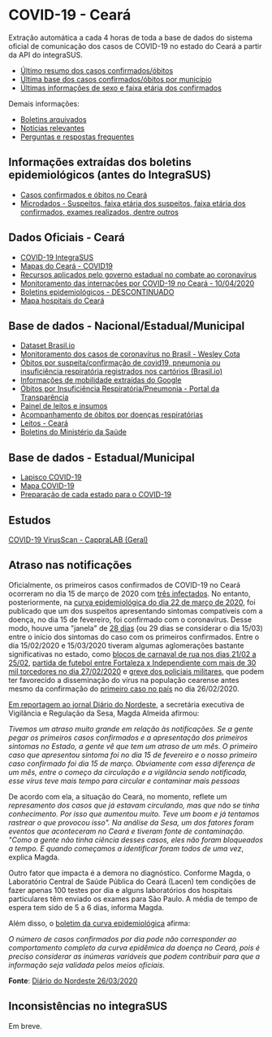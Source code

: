 # COVID-19 - Ceará
Extração automática a cada 4 horas de toda a base de dados do sistema oficial de comunicação dos casos de COVID-19 no estado do Ceará a partir da API do integraSUS. 

* [Último resumo dos casos confirmados/óbitos](https://github.com/luiseduardobr1/covid19-Ceara/blob/master/integraSUS_Resumo_CE/DadosCE_2020-04-13_16_23_11.csv)
* [Última base dos casos confirmados/óbitos por município](https://github.com/luiseduardobr1/covid19-Ceara/blob/master/integraSUS_Municipios_CE/municipios_2020-04-13_16_23_11.csv)
* [Últimas informações de sexo e faixa etária dos confirmados](https://github.com/luiseduardobr1/covid19-Ceara/blob/master/integraSUS_Faixa_Etaria_CE/Faixa_Etaria_2020-04-13_16_23_11.csv)

Demais informações:
* [Boletins arquivados](https://github.com/luiseduardobr1/covid19-Ceara/tree/master/boletins)
* [Notícias relevantes](https://github.com/luiseduardobr1/covid19-Ceara/blob/master/noticias.md)
* [Perguntas e respostas frequentes](https://github.com/luiseduardobr1/covid19-Ceara/blob/master/Q%26A.md)


## Informações extraídas dos boletins epidemiológicos (antes do IntegraSUS)
* [Casos confirmados e óbitos no Ceará](https://github.com/luiseduardobr1/covid19-Ceara/blob/master/casos-CE.xlsx)
* [Microdados - Suspeitos, faixa etária dos suspeitos, faixa etária dos confirmados, exames realizados, dentre outros](https://github.com/luiseduardobr1/covid19-Ceara/blob/master/microdados.xlsx)

## Dados Oficiais - Ceará
* [COVID-19 IntegraSUS](https://indicadores.integrasus.saude.ce.gov.br/indicadores/indicadores-coronavirus/coronavirus-ceara)
* [Mapas do Ceará - COVID19](https://indicadores.integrasus.saude.ce.gov.br/indicadores/indicadores-coronavirus/mapas-covid)
* [Recursos aplicados pelo governo estadual no combate ao coronavírus](https://cearatransparente.ce.gov.br/portal-da-transparencia/paginas/coronavirus-despesas)
* [Monitoramento das internações por COVID-19 no Ceará - 10/04/2020](https://github.com/luiseduardobr1/covid19-Ceara/blob/master/diversos/internacoes_covid19_ce.pdf)
* [Boletins epidemiológicos - DESCONTINUADO](https://coronavirus.ceara.gov.br/boletins/)
* [Mapa hospitais do Ceará](https://servicounidades.corona.maps.integrasus.saude.ce.gov.br/)

## Base de dados - Nacional/Estadual/Municipal
* [Dataset Brasil.io](https://brasil.io/api/dataset/covid19/caso/data)
* [Monitoramento dos casos de coronavírus no Brasil - Wesley Cota](https://labs.wesleycota.com/sarscov2/br/)
* [Óbitos por suspeita/confirmação de covid19, pneumonia ou insuficiência respiratória registrados nos cartórios (Brasil.io)](https://brasil.io/dataset/covid19/obito_cartorio)
* [Informações de mobilidade extraídas do Google](https://github.com/vitorbaptista/google-covid19-mobility-reports/blob/master/data/processed/mobility_reports.csv)
* [Óbitos por Insuficiência Respiratória/Pneumonia - Portal da Transparência](https://transparencia.registrocivil.org.br/especial-covid)
* [Painel de leitos e insumos](https://covid-insumos.saude.gov.br/paineis/insumos/painel.php)
* [Acompanhamento de óbitos por doenças respiratórias](https://fabdev.shinyapps.io/painel_doencas_respiratorias/)
* [Leitos - Ceará](http://cnes2.datasus.gov.br/Mod_Ind_Tipo_Leito.asp?VEstado=23&VMun=230440)
* [Boletins do Ministério da Saúde](https://coronavirus.saude.gov.br/profissional-gestor)

## Base de dados - Estadual/Municipal
* [Lapisco COVID-19](http://lapisco.fortaleza.ifce.edu.br:3022/api/covid19stats/historyByBrState?State=CE)
* [Mapa COVID-19](https://api.mapacovid19.com/api/v1/api/casos/totalgeral/ce)
* [Preparação de cada estado para o COVID-19](https://www1.folha.uol.com.br/cotidiano/2020/03/veja-como-seu-estado-esta-preparado-para-o-coronavirus.shtml?utm_source=whatsapp&utm_medium=social&utm_campaign=compwa)

## Estudos
[COVID-19 VirusScan - CappraLAB (Geral)](https://static1.squarespace.com/static/5c4ca9b7cef372b39c3d9aab/t/5e71665d1491e857a5cfa23a/1584490167127/dossie-covid19-cappralab.pdf)

## Atraso nas notificações
Oficialmente, os primeiros casos confirmados de COVID-19 no Ceará ocorreram no dia 15 de março de 2020 com [três infectados](https://veja.abril.com.br/saude/secretaria-de-saude-confirma-3-primeiros-casos-de-coronavirus-no-ceara/). No entanto, posteriormente, na [curva epidemiológica do dia 22 de março de 2020](https://coronavirus.ceara.gov.br/wp-content/uploads/2020/03/COVID-19_ESP_Curva_epidemiol%C3%B3gica_-22_03_20.pdf), foi publicado que um dos suspeitos apresentando sintomas compatíveis com a doença, no dia 15 de fevereiro, foi confirmado com o coronavírus. Desse modo, houve uma "janela" de [28 dias](https://coronavirus.ceara.gov.br/wp-content/uploads/2020/03/COVID-19_ESP_Curva_epidemiol%C3%B3gica_-22_03_20.pdf) (ou 29 dias se considerar o dia 15/03) entre o início dos sintomas do caso com os primeiros confirmados. Entre o dia 15/02/2020 e 15/03/2020 tiveram algumas aglomerações bastante significativas no estado, como [blocos de carnaval de rua nos dias 21/02 a 25/02](https://www.fortaleza.ce.gov.br/noticias/tag/Ciclo%20Carnavalesco%202020), [partida de futebol entre Fortaleza x Independiente com mais de 30 mil torcedores no dia 27/02/2020](https://globoesporte.globo.com/ce/futebol/times/fortaleza/noticia/fortaleza-x-independiente-mais-de-33-mil-torcedores-garantem-presenca-em-duelo-no-castelao.ghtml) e [greve dos policiais militares](https://www.brasildefato.com.br/2020/03/02/greve-de-policiais-no-ceara-termina-sem-anistia-aos-agentes-envolvidos), que podem ter favorecido a disseminação do vírus na população cearense antes mesmo da confirmação do [primeiro caso no país](https://www.saude.gov.br/noticias/agencia-saude/46435-brasil-confirma-primeiro-caso-de-novo-coronavirus) no dia 26/02/2020. 

[Em reportagem ao jornal Diário do Nordeste](https://diariodonordeste.verdesmares.com.br/editorias/metro/ceara-tem-uma-das-curvas-mais-altas-de-contagio-de-coronavirus-no-pais-1.22268), a secretária executiva de Vigilância e Regulação da Sesa, Magda Almeida afirmou:

*Tivemos um atraso muito grande em relação às notificações. Se a gente pegar os primeiros casos confirmados e a apresentação dos primeiros sintomas no Estado, a gente vê que tem um atraso de um mês. O primeiro caso que apresentou sintoma foi no dia 15 de fevereiro e o nosso primeiro caso confirmado foi dia 15 de março. Obviamente com essa diferença de um mês, entre o começo da circulação e a vigilância sendo notificada, esse vírus teve mais tempo para circular e contaminar mais pessoas*

De acordo com ela, a situação do Ceará, no momento, reflete um *represamento dos casos que já estavam circulando, mas que não se tinha conhecimento. Por isso que aumentou muito. Teve um boom e já tentamos rastrear o que provocou isso". Na análise da Sesa, um dos fatores foram eventos que aconteceram no Ceará e tiveram fonte de contaminação. "Como a gente não tinha ciência desses casos, eles não foram bloqueados a tempo. E quando começamos a identificar foram todos de uma vez*, explica Magda.

Outro fator que impacta é a demora no diagnóstico. Conforme Magda, o Laboratório Central de Saúde Pública do Ceará (Lacen) tem condições de fazer apenas 100 testes por dia e alguns laboratórios dos hospitais particulares têm enviado os exames para São Paulo. A média de tempo de espera tem sido de 5 a 6 dias, informa Magda.

Além disso, o [boletim da curva epidemiológica](https://coronavirus.ceara.gov.br/wp-content/uploads/2020/03/COVID-19_ESP_Curva_epidemiol%C3%B3gica_-22_03_20.pdf) afirma: 

*O número de casos confirmados por dia pode não corresponder ao comportamento completo da curva
epidêmica da doença no Ceará, pois é preciso considerar as inúmeras variáveis que podem contribuir para que
a informação seja validada pelos meios oficiais.*

**Fonte**: [Diário do Nordeste 26/03/2020](https://diariodonordeste.verdesmares.com.br/editorias/metro/ceara-tem-uma-das-curvas-mais-altas-de-contagio-de-coronavirus-no-pais-1.2226868)

## Inconsistências no integraSUS
Em breve.
